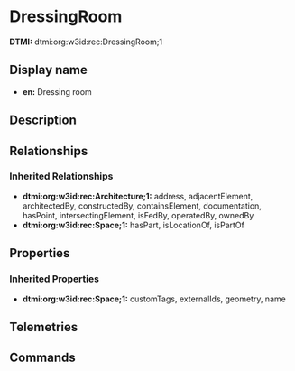 # DressingRoom
**DTMI:** dtmi:org:w3id:rec:DressingRoom;1
## Display name
- **en:** Dressing room
## Description
## Relationships
### Inherited Relationships
* **dtmi:org:w3id:rec:Architecture;1:** address, adjacentElement, architectedBy, constructedBy, containsElement, documentation, hasPoint, intersectingElement, isFedBy, operatedBy, ownedBy
* **dtmi:org:w3id:rec:Space;1:** hasPart, isLocationOf, isPartOf
## Properties
### Inherited Properties
* **dtmi:org:w3id:rec:Space;1:** customTags, externalIds, geometry, name
## Telemetries
## Commands

